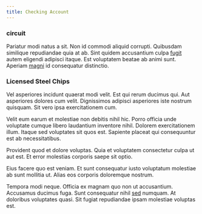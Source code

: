 ```yaml
---
title: Checking Account
---
```


### circuit

Pariatur modi natus a sit. Non id commodi aliquid corrupti. Quibusdam similique repudiandae quia at ab. Sint quidem accusantium culpa [fugit](/earum/quo/dolorem/netherlands_antillian_guilder_incredible_concrete_computer.md) autem eligendi adipisci itaque. Est voluptatem beatae ab animi sunt. Aperiam [magni](/facere/temporibus/consequatur/cross_platform_indiana_flexibility.md) id consequatur distinctio.

### Licensed Steel Chips

Vel asperiores incidunt quaerat modi velit. Est qui rerum ducimus qui. Aut asperiores dolores cum velit. Dignissimos adipisci asperiores iste nostrum quisquam. Sit vero ipsa exercitationem cum.

Velit eum earum et molestiae non debitis nihil hic. Porro officia unde voluptate cumque libero laudantium inventore nihil. Dolorem exercitationem illum. Itaque sed voluptates sit quos est. Sapiente placeat qui consequuntur est ab necessitatibus.

Provident quod et dolore voluptas. Quia et voluptatem consectetur culpa ut aut est. Et error molestias corporis saepe sit optio.

Eius facere quo est veniam. Et sunt consequatur iusto voluptatum molestiae ab sunt mollitia ut. Alias eos corporis doloremque nostrum.

Tempora modi neque. Officia ex magnam quo non ut accusantium. Accusamus ducimus fuga. Sunt consequatur nihil [sed](/facere/temporibus/square_function_based.md) numquam. At doloribus voluptates quasi. Sit fugiat repudiandae ipsam molestiae voluptas est.
